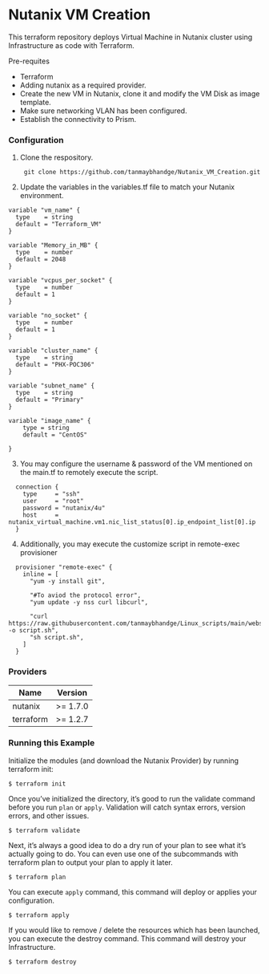 
# Nutanix VM Creation


This terraform repository deploys Virtual Machine in Nutanix cluster using Infrastructure as code with Terraform.

Pre-requites

- Terraform
- Adding nutanix as a required provider.
- Create the new VM in Nutanix, clone it and modify the VM Disk as image template.
- Make sure networking VLAN has been configured.
- Establish the connectivity to Prism.


### Configuration

1. Clone the respository.

        git clone https://github.com/tanmaybhandge/Nutanix_VM_Creation.git

2. Update the variables in the variables.tf file to match your Nutanix environment.
```hcl
variable "vm_name" {
  type    = string
  default = "Terraform_VM"
}

variable "Memory_in_MB" {
  type    = number
  default = 2048
}

variable "vcpus_per_socket" {
  type    = number
  default = 1
}

variable "no_socket" {
  type    = number
  default = 1
}

variable "cluster_name" {
  type    = string
  default = "PHX-POC306"
}

variable "subnet_name" {
  type    = string
  default = "Primary"
}

variable "image_name" {
    type = string
    default = "CentOS"
  
}
```

3. You may configure the username & password of the VM mentioned on the main.tf to remotely execute the script.

```hcl
  connection {
    type     = "ssh"
    user     = "root"
    password = "nutanix/4u"
    host     = nutanix_virtual_machine.vm1.nic_list_status[0].ip_endpoint_list[0].ip
  }
```

4. Additionally, you may execute the customize script in remote-exec provisioner

```hcl
  provisioner "remote-exec" {
    inline = [
      "yum -y install git",

      "#To aviod the protocol error",
      "yum update -y nss curl libcurl",

      "curl https://raw.githubusercontent.com/tanmaybhandge/Linux_scripts/main/webserver.sh -o script.sh",
      "sh script.sh",
    ]
  }
```

### Providers

| Name | Version |
|------|---------|
nutanix | >= 1.7.0
terraform | >= 1.2.7


### Running this Example
Initialize the modules (and download the Nutanix Provider) by running terraform init:

    $ terraform init

Once you’ve initialized the directory, it’s good to run the validate command before you run ```plan``` or ```apply```. Validation will catch syntax errors, version errors, and other issues.
    
    $ terraform validate

Next, it’s always a good idea to do a dry run of your plan to see what it’s actually going to do. You can even use one of the subcommands with terraform plan to output your plan to apply it later.

    $ terraform plan

You can execute ```apply``` command, this command will deploy or applies your configuration.

    $ terraform apply

If you would like to remove / delete the resources which has been launched, you can execute the destroy command. This command will destroy your Infrastructure.

    $ terraform destroy
   
